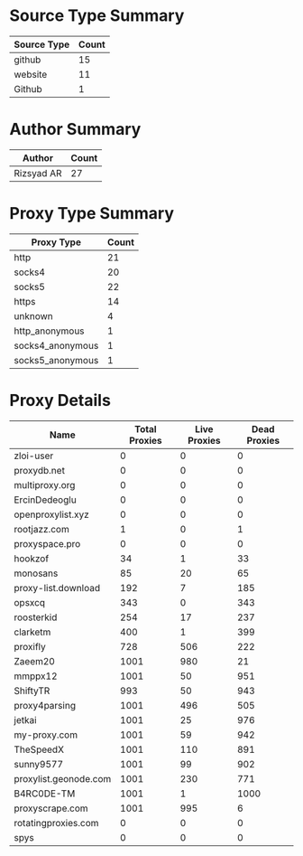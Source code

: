 # Source Type Summary

| Source Type | Count |
|-------------|-------|
| github | 15 |
| website | 11 |
| Github | 1 |


# Author Summary

| Author | Count |
|--------|-------|
| Rizsyad AR | 27 |


# Proxy Type Summary

| Proxy Type | Count |
|------------|-------|
| http | 21 |
| socks4 | 20 |
| socks5 | 22 |
| https | 14 |
| unknown | 4 |
| http_anonymous | 1 |
| socks4_anonymous | 1 |
| socks5_anonymous | 1 |


# Proxy Details

| Name | Total Proxies | Live Proxies | Dead Proxies |
|------|---------------|--------------|---------------|
| zloi-user | 0 | 0 | 0 |
| proxydb.net | 0 | 0 | 0 |
| multiproxy.org | 0 | 0 | 0 |
| ErcinDedeoglu | 0 | 0 | 0 |
| openproxylist.xyz | 0 | 0 | 0 |
| rootjazz.com | 1 | 0 | 1 |
| proxyspace.pro | 0 | 0 | 0 |
| hookzof | 34 | 1 | 33 |
| monosans | 85 | 20 | 65 |
| proxy-list.download | 192 | 7 | 185 |
| opsxcq | 343 | 0 | 343 |
| roosterkid | 254 | 17 | 237 |
| clarketm | 400 | 1 | 399 |
| proxifly | 728 | 506 | 222 |
| Zaeem20 | 1001 | 980 | 21 |
| mmppx12 | 1001 | 50 | 951 |
| ShiftyTR | 993 | 50 | 943 |
| proxy4parsing | 1001 | 496 | 505 |
| jetkai | 1001 | 25 | 976 |
| my-proxy.com | 1001 | 59 | 942 |
| TheSpeedX | 1001 | 110 | 891 |
| sunny9577 | 1001 | 99 | 902 |
| proxylist.geonode.com | 1001 | 230 | 771 |
| B4RC0DE-TM | 1001 | 1 | 1000 |
| proxyscrape.com | 1001 | 995 | 6 |
| rotatingproxies.com | 0 | 0 | 0 |
| spys | 0 | 0 | 0 |

